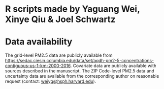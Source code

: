 # R scripts made by Yaguang Wei, Xinye Qiu & Joel Schwartz


# Data availability
The grid-level PM2.5 data are publicly available from https://sedac.ciesin.columbia.edu/data/set/aqdh-pm2-5-concentrations-contiguous-us-1-km-2000-2016. Covariate data are publicly available with sources described in the manuscript. The ZIP Code-level PM2.5 data and uncertainty data are available from the corresponding author on reasonable request (contact: weiyg@hsph.harvard.edu).

